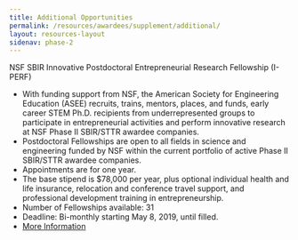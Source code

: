 ```yaml
---
title: Additional Opportunities
permalink: /resources/awardees/supplement/additional/
layout: resources-layout
sidenav: phase-2
---
```

NSF SBIR Innovative Postdoctoral Entrepreneurial Research Fellowship (I-PERF)

- With funding support from NSF, the American Society for Engineering Education (ASEE) recruits, trains, mentors, places, and funds, early career STEM Ph.D. recipients from underrepresented groups to participate in entrepreneurial activities and perform innovative research at NSF Phase II SBIR/STTR awardee companies.
- Postdoctoral Fellowships are open to all fields in science and engineering funded by NSF within the current portfolio of active Phase II SBIR/STTR awardee companies.
- Appointments are for one year.
- The base stipend is $78,000 per year, plus optional individual health and life insurance, relocation and conference travel support, and professional development training in entrepreneurship.
- Number of Fellowships available: 31
- Deadline: Bi-monthly starting May 8, 2019, until filled.
- [More Information](https://iperf.asee.org)

